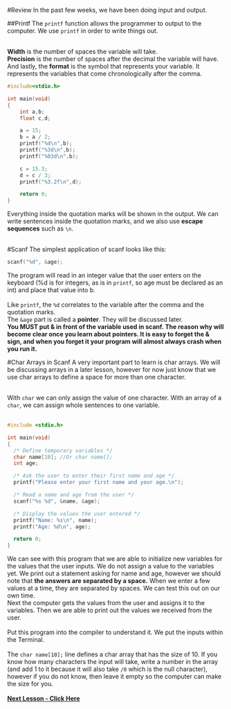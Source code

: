 #Review
In the past few weeks, we have been doing input and output.

##Printf
The ```printf``` function allows the programmer to output to the computer. We use ```printf``` in order to write things out.<br><br>

__Width__ is the number of spaces the variable will take. <br>
__Precision__ is the number of spaces after the decimal the variable will have.<br>
And lastly, the __format__ is the symbol that represents your variable. It represents the variables that come chronologically after the comma.
```c
#include<stdio.h>

int main(void)
{
    int a,b;
    float c,d;

    a = 15;
    b = a / 2;
    printf("%d\n",b);
    printf("%3d\n",b);
    printf("%03d\n",b);

    c = 15.3;
    d = c / 3;
    printf("%3.2f\n",d);

    return 0;
}
```
Everything inside the quotation marks will be shown in the output. We can write sentences inside the quotation marks, and we also use __escape sequences__ such as ```\n```.
<br><br>

#Scanf
The simplest application of scanf looks like this:
```c
scanf("%d", &age);
```
The program will read in an integer value that the user enters on the keyboard (%d is for integers, as is in ```printf```, so age must be declared as an int) and place that value into b. <br><br>
Like ```printf```, the ```%d``` correlates to the variable after the comma and the quotation marks.<br>
The ```&age``` part is called a __pointer__. They will be discussed later. <br>
__You MUST put & in front of the variable used in scanf. The reason why will become clear once you learn about pointers. It is easy to forget the & sign, and when you forget it your program will almost always crash when you run it.__

#Char Arrays in Scanf
A very important part to learn is char arrays. We will be discussing arrays in a later lesson, however for now just know that we use char arrays to define a space for more than one character.<br><br>

With ```char``` we can only assign the value of one character. With an array of a ```char```, we can assign whole sentences to one variable. <br><br>

```c
#include <stdio.h>

int main(void)
{
  /* Define temporary variables */
  char name[10]; //Or char name[];
  int age;

  /* Ask the user to enter their first name and age */
  printf("Please enter your first name and your age.\n");

  /* Read a name and age from the user */
  scanf("%s %d", &name, &age);

  /* Display the values the user entered */
  printf("Name: %s\n", name);
  printf("Age: %d\n", age);

  return 0;
}
```
We can see with this program that we are able to initialize new variables for the values that the user inputs. We do not assign a value to the variables yet. We print out a statement asking for name and age, however we should note that __the answers are separated by a space.__ When we enter a few values at a time, they are separated by spaces. We can test this out on our own time.<br>
Next the computer gets the values from the user and assigns it to the variables. Then we are able to print out the values we received from the user.
<br><br>
Put this program into the compiler to understand it. We put the inputs within the Terminal.
<br><br>
The ```char name[10];``` line defines a char array that has the size of 10. If you know how many characters the input will take, write a number in the array (and add 1 to it because it will also take ```/0``` which is the null character), however if you do not know, then leave it empty so the computer can make the size for you.
<br><br>
__[Next Lesson - Click Here](https://github.com/burnabysouthprogramming/Lessons/blob/master/Lesson-4/4b.%20If%20Statements.md)__
